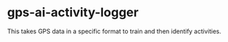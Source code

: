 # gps-ai-activity-logger
This takes GPS data in a specific format to train and then identify activities.
